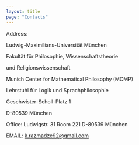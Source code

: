 ```yaml
---
layout: title
page: "Contacts"
---
```


Address:     

Ludwig-Maximilians-Universität München     

Fakultät für Philosophie, Wissenschaftstheorie 

und Religionswissenschaft     

Munich Center for Mathematical Philosophy (MCMP) 

Lehrstuhl für Logik und Sprachphilosophie     

Geschwister-Scholl-Platz 1        

D-80539 München                                                   

Office:
Ludwigstr. 31
Room 221
D-80539 München

EMAIL: k.razmadze92@gmail.com
